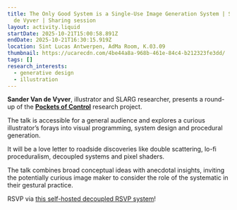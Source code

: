 ```yaml
---
title: The Only Good System is a Single-Use Image Generation System | Sander Van
  de Vyver | Sharing session
layout: activity.liquid
startDate: 2025-10-21T15:00:58.891Z
endDate: 2025-10-21T16:30:15.919Z
location: Sint Lucas Antwerpen, AdMa Room, K.03.09
thumbnail: https://ucarecdn.com/4be44a8a-968b-461e-84c4-b212323fe3dd/
tags: []
research_interests:
  - generative design
  - illustration
---
```

**Sander Van de Vyver**, illustrator and SLARG researcher, presents a round-up of the **[Pockets of Control](https://slarg.be/projects/pockets-of-control/)** research project.

The talk is accessible for a general audience and explores a curious illustrator’s forays into visual programming, system design and procedural generation.

It will be a love letter to roadside discoveries like double scattering, lo-fi proceduralism, decoupled systems and pixel shaders.

The talk combines broad conceptual ideas with anecdotal insights, inviting the potentially curious image maker to consider the role of the systematic in their gestural practice.

RSVP via [this self-hosted decoupled RSVP system](https://rsvp.sunny.systems/good-system-talk)!